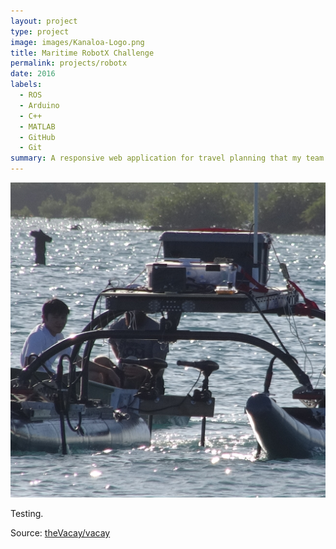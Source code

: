 ```yaml
---
layout: project
type: project
image: images/Kanaloa-Logo.png
title: Maritime RobotX Challenge
permalink: projects/robotx
date: 2016
labels:
  - ROS
  - Arduino
  - C++
  - MATLAB
  - GitHub
  - Git
summary: A responsive web application for travel planning that my team developed in ICS 415.
---
```


<img class="ui medium right floated rounded image" src="../images/robotx-wamv.jpg">

Testing.
 
Source: <a href="https://github.com/theVacay/vacay"><i class="large github icon"></i>theVacay/vacay</a>
